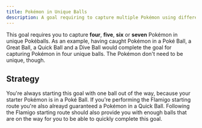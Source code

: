 ```yaml
---
title: Pokémon in Unique Balls
description: A goal requiring to capture multiple Pokémon using different kinds of balls
---
```


This goal requires you to capture **four**, **five**, **six** or **seven** Pokémon in unique Pokéballs.
As an example, having caught Pokémon in a Poké Ball, a Great Ball, a Quick Ball and a Dive Ball would complete the goal for capturing Pokémon in four unique balls.
The Pokémon don't need to be unique, though.

## Strategy

You're always starting this goal with one ball out of the way, because your starter Pokémon is in a Poké Ball.
If you're performing the Flamigo starting route you're also alreayd guaranteed a Pokémon in a Quick Ball.
Following the Flamigo starting route should also provide you with enough balls that are on the way for you to be able to quickly complete this goal.
